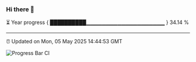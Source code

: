 ### Hi there 👋

⏳ Year progress { ██████████▁▁▁▁▁▁▁▁▁▁▁▁▁▁▁▁▁▁▁▁ } 34.14 %

---

⏰ Updated on Mon, 05 May 2025 14:44:53 GMT

![Progress Bar CI](https://github.com/IshwaranRudhara/GIT-ACTION/workflows/Progress%20Bar%20CI/badge.svg)
